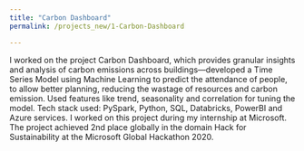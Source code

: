 ```yaml
---
title: "Carbon Dashboard"
permalink: /projects_new/1-Carbon-Dashboard

---
```

I worked on the project Carbon Dashboard, which provides granular insights and analysis of carbon emissions across buildings—developed a Time Series Model using Machine Learning to predict the attendance of people, to allow better planning, reducing the wastage of resources and carbon emission. Used features like trend, seasonality and correlation for tuning the model. Tech stack used: PySpark, Python, SQL, Databricks, PowerBI and Azure services. I worked on this project during my internship at Microsoft. The project achieved 2nd place globally in the domain Hack for Sustainability at the Microsoft Global Hackathon 2020.


